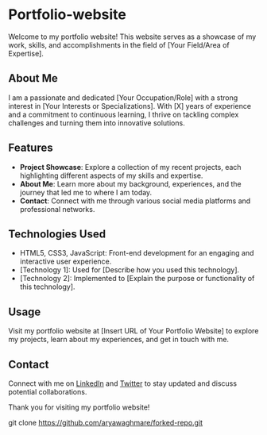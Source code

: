 # Portfolio-website

Welcome to my portfolio website! This website serves as a showcase of my work, skills, and accomplishments in the field of [Your Field/Area of Expertise].

## About Me

I am a passionate and dedicated [Your Occupation/Role] with a strong interest in [Your Interests or Specializations]. With [X] years of experience and a commitment to continuous learning, I thrive on tackling complex challenges and turning them into innovative solutions.

## Features

- **Project Showcase**: Explore a collection of my recent projects, each highlighting different aspects of my skills and expertise.
- **About Me**: Learn more about my background, experiences, and the journey that led me to where I am today.
- **Contact**: Connect with me through various social media platforms and professional networks.

## Technologies Used

- HTML5, CSS3, JavaScript: Front-end development for an engaging and interactive user experience.
- [Technology 1]: Used for [Describe how you used this technology].
- [Technology 2]: Implemented to [Explain the purpose or functionality of this technology].

## Usage

Visit my portfolio website at [Insert URL of Your Portfolio Website] to explore my projects, learn about my experiences, and get in touch with me.

## Contact

Connect with me on [LinkedIn](https://www.linkedin.com/in/yourusername/) and [Twitter](https://twitter.com/yourusername/) to stay updated and discuss potential collaborations.

Thank you for visiting my portfolio website!

git clone https://github.com/aryawaghmare/forked-repo.git
